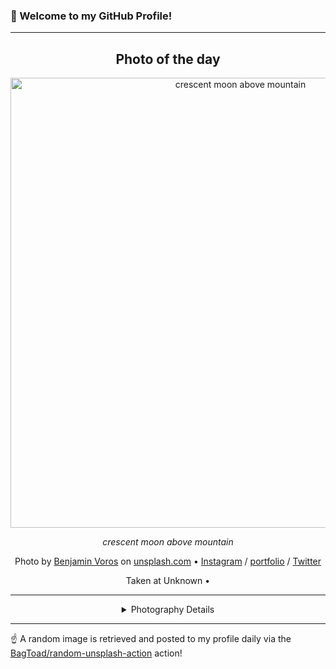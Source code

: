 ### 👋 Welcome to my GitHub Profile!

----
<div align="center">

## Photo of the day
  
  <a href="https://unsplash.com/photos/crescent-moon-above-mountain-U-Kty6HxcQc"><img width="720" src="https://images.unsplash.com/photo-1514897575457-c4db467cf78e?crop=entropy&cs=tinysrgb&fit=max&fm=jpg&ixid=M3w1OTQ0OTd8MHwxfHJhbmRvbXx8fHx8fHx8fDE3NTcwNTI2NDN8&ixlib=rb-4.1.0&q=80&w=1080" alt="crescent moon above mountain"></a>
  
  <em>crescent moon above mountain</em>
  
  <em></em>

  Photo by [Benjamin Voros](http://www.vorosbenjamin.com) on [unsplash.com](https://unsplash.com/) • [Instagram](https://instagram.com/voros_beni) / [portfolio](http://www.vorosbenjamin.com) / [Twitter](https://twitter.com/voros_benjamin)
  
  Taken at Unknown • 
  
  ---
  
<details>
<summary>Photography Details</summary>
  
| Parameter     | Value |
| ------------- | ----- |
| Camera Model  | Canon EOS 600D |
| Exposure Time | 1/320 |
| Aperture      | 5.0 |
| Focal Length  | 159.0 |
| ISO           | 100 |
| Location      | Unknown (null) |
| Coordinates   | Latitude null, Longitude null |

</details>

</div>

----

☝️ A random image is retrieved and posted to my profile daily via the [BagToad/random-unsplash-action](https://github.com/BagToad/random-unsplash-action) action!
